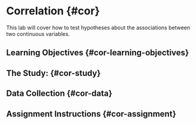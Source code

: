 # Correlation {#cor}

This lab will cover how to test hypotheses about the associations between two continuous variables.

## Learning Objectives {#cor-learning-objectives}

## The Study: {#cor-study}



## Data Collection {#cor-data}

## Assignment Instructions {#cor-assignment}
